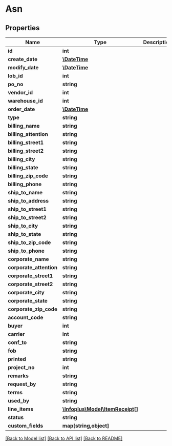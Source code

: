 # Asn

## Properties
Name | Type | Description | Notes
------------ | ------------- | ------------- | -------------
**id** | **int** |  | [optional] 
**create_date** | [**\DateTime**](\DateTime.md) |  | [optional] 
**modify_date** | [**\DateTime**](\DateTime.md) |  | [optional] 
**lob_id** | **int** |  | 
**po_no** | **string** |  | 
**vendor_id** | **int** |  | 
**warehouse_id** | **int** |  | 
**order_date** | [**\DateTime**](\DateTime.md) |  | 
**type** | **string** |  | 
**billing_name** | **string** |  | [optional] 
**billing_attention** | **string** |  | [optional] 
**billing_street1** | **string** |  | [optional] 
**billing_street2** | **string** |  | [optional] 
**billing_city** | **string** |  | [optional] 
**billing_state** | **string** |  | [optional] 
**billing_zip_code** | **string** |  | [optional] 
**billing_phone** | **string** |  | [optional] 
**ship_to_name** | **string** |  | [optional] 
**ship_to_address** | **string** |  | [optional] 
**ship_to_street1** | **string** |  | [optional] 
**ship_to_street2** | **string** |  | [optional] 
**ship_to_city** | **string** |  | [optional] 
**ship_to_state** | **string** |  | [optional] 
**ship_to_zip_code** | **string** |  | [optional] 
**ship_to_phone** | **string** |  | [optional] 
**corporate_name** | **string** |  | [optional] 
**corporate_attention** | **string** |  | [optional] 
**corporate_street1** | **string** |  | [optional] 
**corporate_street2** | **string** |  | [optional] 
**corporate_city** | **string** |  | [optional] 
**corporate_state** | **string** |  | [optional] 
**corporate_zip_code** | **string** |  | [optional] 
**account_code** | **string** |  | [optional] 
**buyer** | **int** |  | [optional] 
**carrier** | **int** |  | [optional] 
**conf_to** | **string** |  | [optional] 
**fob** | **string** |  | [optional] 
**printed** | **string** |  | [optional] 
**project_no** | **int** |  | [optional] 
**remarks** | **string** |  | [optional] 
**request_by** | **string** |  | [optional] 
**terms** | **string** |  | [optional] 
**used_by** | **string** |  | [optional] 
**line_items** | [**\Infoplus\Model\ItemReceipt[]**](ItemReceipt.md) |  | [optional] 
**status** | **string** |  | [optional] 
**custom_fields** | **map[string,object]** |  | [optional] 

[[Back to Model list]](../README.md#documentation-for-models) [[Back to API list]](../README.md#documentation-for-api-endpoints) [[Back to README]](../README.md)



